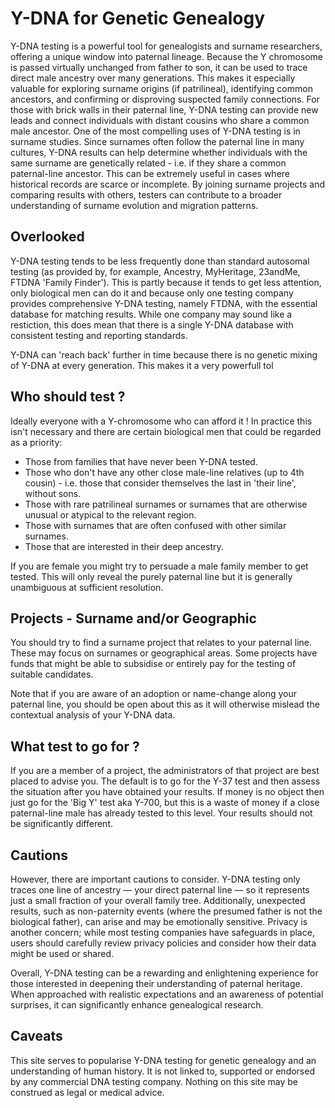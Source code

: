 # Y-DNA for Genetic Genealogy

Y-DNA testing is a powerful tool for genealogists and surname researchers, offering a unique window into paternal lineage. Because the Y chromosome is passed virtually unchanged from father to son, it can be used to trace direct male ancestry over many generations. This makes it especially valuable for exploring surname origins (if patrilineal), identifying common ancestors, and confirming or disproving suspected family connections. For those with brick walls in their paternal line, Y-DNA testing can provide new leads and connect individuals with distant cousins who share a common male ancestor.
One of the most compelling uses of Y-DNA testing is in surname studies. Since surnames often follow the paternal line in many cultures, Y-DNA results can help determine whether individuals with the same surname are genetically related - i.e. if they share a common paternal-line ancestor. This can be extremely useful in cases where historical records are scarce or incomplete. By joining surname projects and comparing results with others, testers can contribute to a broader understanding of surname evolution and migration patterns.

## Overlooked

Y-DNA testing tends to be less frequently done than standard autosomal testing (as provided by, for example, Ancestry, MyHeritage, 23andMe, FTDNA 'Family Finder'). This is partly because it tends to get less attention, only biological men can do it and because only one testing company provides comprehensive Y-DNA testing, namely FTDNA, with the essential database for matching results. While one company may sound like a restiction, this does mean that there is a single Y-DNA database with consistent testing and reporting standards.

Y-DNA can 'reach back' further in time because there is no genetic mixing of Y-DNA at every generation. This makes it a very powerfull tol

 
## Who should test ?

Ideally everyone with a Y-chromosome who can afford it ! In practice this isn't necessary and there are certain biological men that could be regarded as a priority:

 * Those from families that have never been Y-DNA tested.
 * Those who don't have any other close male-line relatives (up to 4th cousin) - i.e. those that consider themselves the last in 'their line', without sons.
 * Those with rare patrilineal surnames or surnames that are otherwise unusual or atypical to the relevant region.
 * Those with surnames that are often confused with other similar surnames.
 * Those that are interested in their deep ancestry.

If you are female you might try to persuade a male family member to get tested. This will only reveal the purely paternal line but it is generally
unambiguous at sufficient resolution.

## Projects - Surname and/or Geographic

You should try to find a surname project that relates to your paternal line. These may focus on surnames or geographical areas. Some projects have funds that might be able to subsidise or entirely pay for the testing of suitable candidates.

Note that if you are aware of an adoption or name-change along your paternal line, you should be open about this as it will otherwise mislead the contextual analysis of your Y-DNA data.

## What test to go for ?

If you are a member of a project, the administrators of that project are best placed to advise you. The default is to go for the Y-37 test and
then assess the situation after you have obtained your results. If money is no object then just go for the 'Big Y' test aka Y-700, but this is
a waste of money if a close paternal-line male has already tested to this level. Your results should not be significantly different.

## Cautions

However, there are important cautions to consider. Y-DNA testing only traces one line of ancestry — your direct paternal line — so it represents just a small fraction of your overall family tree. Additionally, unexpected results, such as non-paternity events (where the presumed father is not the biological father), can arise and may be emotionally sensitive. Privacy is another concern; while most testing companies have safeguards in place, users should carefully review privacy policies and consider how their data might be used or shared.


Overall, Y-DNA testing can be a rewarding and enlightening experience for those interested in deepening their understanding of paternal heritage. When approached with realistic expectations and an awareness of potential surprises, it can significantly enhance genealogical research.


## Caveats

This site serves to popularise Y-DNA testing for genetic genealogy and an understanding of human history. It is not linked to, supported or endorsed by any commercial DNA testing company. Nothing on this site may be construed as legal or medical advice.
